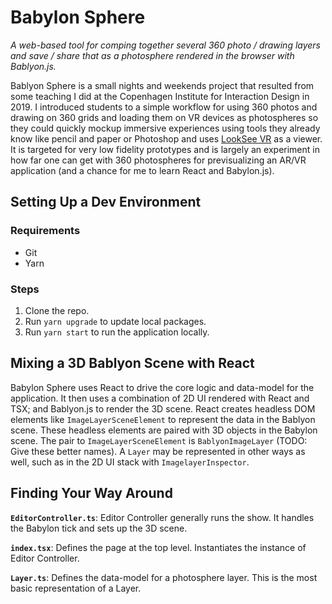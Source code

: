# Babylon Sphere
_A web-based tool for comping together several 360 photo / drawing layers and save / share that as a photosphere rendered in the browser with Bablyon.js._

Bablyon Sphere is a small nights and weekends project that resulted from some teaching I did at the Copenhagen Institute for Interaction Design in 2019. I introduced students to a simple workflow for using 360 photos and drawing on 360 grids and loading them on VR devices as photospheres so they could quickly mockup immersive experiences using tools they already know like pencil and paper or Photoshop and uses [LookSee VR](https://apps.apple.com/us/app/looksee-vr/id1093268628) as a viewer. It is targeted for very low fidelity prototypes and is largely an experiment in how far one can get with 360 photospheres for previsualizing an AR/VR application (and a chance for me to learn React and Babylon.js).

## Setting Up a Dev Environment
### Requirements 
- Git
- Yarn

### Steps
1. Clone the repo.
2. Run `yarn upgrade` to update local packages.
3. Run `yarn start` to run the application locally. 

## Mixing a 3D Bablyon Scene with React
Babylon Sphere uses React to drive the core logic and data-model for the application. It then uses a combination of 2D UI rendered with React and TSX; and Bablyon.js to render the 3D scene. React creates headless DOM elements like `ImageLayerSceneElement` to represent the data in the Bablyon scene. These headless elements are paired with 3D objects in the Babylon scene. The pair to `ImageLayerSceneElement` is `BablyonImageLayer` (TODO: Give these better names). A `Layer` may be represented in other ways as well, such as in the 2D UI stack with `ImagelayerInspector`.

## Finding Your Way Around
**`EditorController.ts`**: Editor Controller generally runs the show. It handles the Babylon tick and sets up the 3D scene. 

**`index.tsx`**: Defines the page at the top level. Instantiates the instance of Editor Controller.

**`Layer.ts`**: Defines the data-model for a photosphere layer. This is the most basic representation of a Layer.